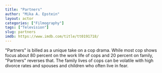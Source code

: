 ```yaml
---
title: "Partners"
author: "Mika A. Epstein"
layout: actor
categories: ["Filmography"]
tags: ["Television"]
slug: partners
imdb: https://www.imdb.com/title/tt0191718/
---
```


"Partners" is billed as a unique take on a cop drama. While most cop shows focus about 80 percent on the work life of cops and 20 percent on family, "Partners" reverses that. The family lives of cops can be volatile with high divorce rates and spouses and children who often live in fear.
